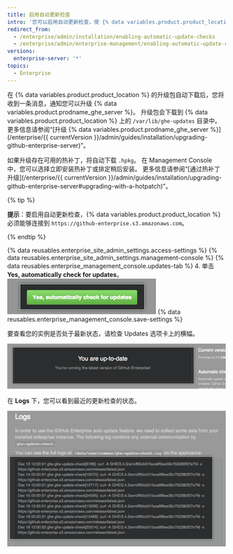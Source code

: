 ```yaml
---
title: 启用自动更新检查
intro: '您可以启用自动更新检查，使 {% data variables.product.product_location %} 检查和下载最新的 {% data variables.product.prodname_ghe_server %} 版本。'
redirect_from:
  - /enterprise/admin/installation/enabling-automatic-update-checks
  - /enterprise/admin/enterprise-management/enabling-automatic-update-checks
versions:
  enterprise-server: '*'
topics:
  - Enterprise
---
```


在 {% data variables.product.product_location %} 的升级包自动下载后，您将收到一条消息，通知您可以升级 {% data variables.product.prodname_ghe_server %}。 升级包会下载到 {% data variables.product.product_location %} 上的 `/var/lib/ghe-updates` 目录中。 更多信息请参阅“[升级 {% data variables.product.prodname_ghe_server %}](/enterprise/{{ currentVersion }}/admin/guides/installation/upgrading-github-enterprise-server)”。

如果升级存在可用的热补丁，将自动下载 `.hpkg`。 在 Management Console 中，您可以选择立即安装热补丁或排定稍后安装。 更多信息请参阅“[通过热补丁升级](/enterprise/{{ currentVersion }}/admin/guides/installation/upgrading-github-enterprise-server#upgrading-with-a-hotpatch)”。

{% tip %}

**提示**：要启用自动更新检查，{% data variables.product.product_location %} 必须能够连接到 `https://github-enterprise.s3.amazonaws.com`。

{% endtip %}

{% data reusables.enterprise_site_admin_settings.access-settings %}
{% data reusables.enterprise_site_admin_settings.management-console %}
{% data reusables.enterprise_management_console.updates-tab %}
4. 单击 **Yes, automatically check for updates**。 ![启用自动更新的按钮](/assets/images/enterprise/management-console/enable_updates_button.png)
{% data reusables.enterprise_management_console.save-settings %}

要查看您的实例是否处于最新状态，请检查 Updates 选项卡上的横幅。

![指示您的 GitHub Enterprise Server 版本的横幅](/assets/images/enterprise/management-console/up-to-date-banner.png)

在 **Logs** 下，您可以看到最近的更新检查的状态。

![更新日志](/assets/images/enterprise/management-console/update-log.png)
